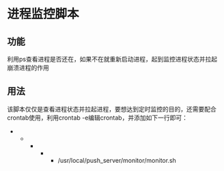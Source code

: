 # 进程监控脚本

## 功能
利用ps查看进程是否还在，如果不在就重新启动进程，起到监控进程状态并拉起崩溃进程的作用

## 用法
该脚本仅仅是查看进程状态并拉起进程，要想达到定时监控的目的，还需要配合crontab使用，利用crontab -e编辑crontab，并添加如下一行即可：
* * * * * /usr/local/push_server/monitor/monitor.sh

